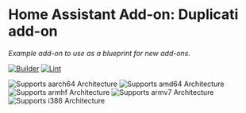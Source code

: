 # Home Assistant Add-on: Duplicati add-on

_Example add-on to use as a blueprint for new add-ons._

[![Builder](https://github.com/adrianoamalfi/ha-addons/actions/workflows/builder.yaml/badge.svg)](https://github.com/adrianoamalfi/ha-addons/actions/workflows/builder.yaml)
[![Lint](https://github.com/adrianoamalfi/ha-addons/actions/workflows/lint.yaml/badge.svg)](https://github.com/adrianoamalfi/ha-addons/actions/workflows/lint.yaml)

![Supports aarch64 Architecture][aarch64-shield]
![Supports amd64 Architecture][amd64-shield]
![Supports armhf Architecture][armhf-shield]
![Supports armv7 Architecture][armv7-shield]
![Supports i386 Architecture][i386-shield]

[aarch64-shield]: https://img.shields.io/badge/aarch64-yes-green.svg
[amd64-shield]: https://img.shields.io/badge/amd64-yes-green.svg
[armhf-shield]: https://img.shields.io/badge/armhf-yes-green.svg
[armv7-shield]: https://img.shields.io/badge/armv7-yes-green.svg
[i386-shield]: https://img.shields.io/badge/i386-yes-green.svg
